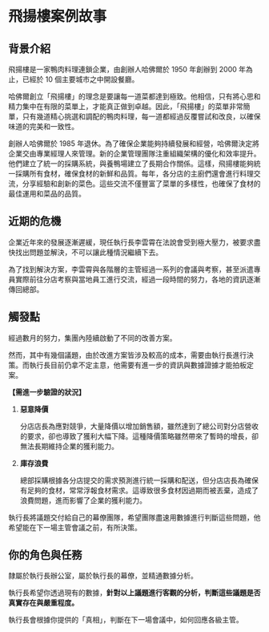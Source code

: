 # 飛揚樓案例故事

## **背景介紹**

飛揚樓是一家鴨肉料理連鎖企業，由創辦人哈佛爾於 1950 年創辦到 2000 年為止，已經於 10 個主要城市之中開設餐廳。

哈佛爾創立「飛揚樓」的理念是要讓每一道菜都達到極致。他相信，只有將心思和精力集中在有限的菜單上，才能真正做到卓越。因此，「飛揚樓」的菜單非常簡單，只有幾道精心挑選和調配的鴨肉料理，每一道都經過反覆嘗試和改良，以確保味道的完美和一致性。

創辦人哈佛爾於 1985 年退休。為了確保企業能夠持續發展和經營，哈佛爾決定將企業交由專業經理人來管理。新的企業管理團隊注重組織架構的優化和效率提升。他們建立了統一的採購系統，與養鴨場建立了長期合作關係。這樣，飛揚樓能夠統一採購所有食材，確保食材的新鮮和品質。每年，各分店的主廚們還會進行料理交流，分享經驗和創新的菜色。這些交流不僅豐富了菜單的多樣性，也確保了食材的最佳運用和菜品的品質。

## **近期的危機**

企業近年來的發展逐漸遲緩，現任執行長李雲霄在法說會受到極大壓力，被要求盡快找出問題並解決，不可以讓此種情況繼續下去。

為了找到解決方案，李雲霄與各階層的主管經過一系列的會議與考察，甚至派遣專員實際前往分店考察與當地員工進行交流，經過一段時間的努力，各地的資訊逐漸傳回總部。

## **觸發點**

經過數月的努力，集團內陸續啟動了不同的改善方案。

然而，其中有幾個議題，由於改進方案皆涉及較高的成本，需要由執行長進行決策。而執行長目前仍拿不定主意，他需要有進一步的資訊與數據證據才能拍板定案。

**【需進一步驗證的狀況】**

1. **惡意降價**
    
    分店店長為應對競爭，大量降價以增加銷售額，雖然達到了總公司對分店營收的要求，卻也導致了獲利大幅下降。這種降價策略雖然帶來了暫時的增長，卻無法長期維持企業的獲利能力。
    
2. **庫存浪費**
    
    總部採購根據各分店提交的需求預測進行統一採購和配送，但分店店長為確保有足夠的食材，常常浮報食材需求。這導致很多食材因過期而被丟棄，造成了浪費問題，進而影響了企業的獲利能力。
    

執行長將議題交付給自己的幕僚團隊，希望團隊盡速用數據進行判斷這些問題，他希望能在下一場主管會議之前，有所決策。

## **你的角色與任務**

隸屬於執行長辦公室，屬於執行長的幕僚，並精通數據分析。

執行長希望你透過現有的數據，**針對以上議題進行客觀的分析，判斷這些議題是否真實存在與嚴重程度。**

執行長會根據你提供的「真相」，判斷在下一場會議中，如何回應各級主管。
